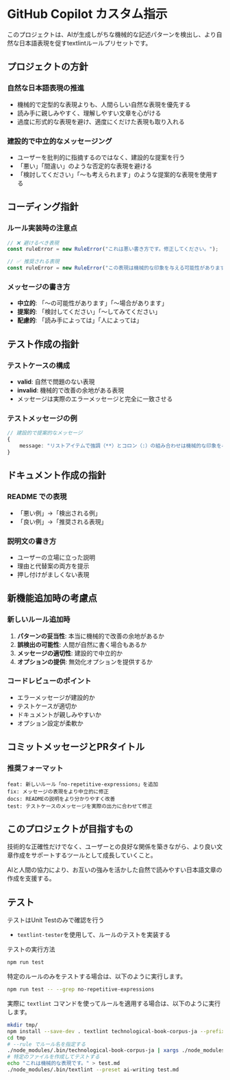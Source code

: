 # GitHub Copilot カスタム指示

このプロジェクトは、AIが生成しがちな機械的な記述パターンを検出し、より自然な日本語表現を促すtextlintルールプリセットです。

## プロジェクトの方針

### 自然な日本語表現の推進
- 機械的で定型的な表現よりも、人間らしい自然な表現を優先する
- 読み手に親しみやすく、理解しやすい文章を心がける
- 過度に形式的な表現を避け、適度にくだけた表現も取り入れる

### 建設的で中立的なメッセージング
- ユーザーを批判的に指摘するのではなく、建設的な提案を行う
- 「悪い」「間違い」のような否定的な表現を避ける
- 「検討してください」「〜も考えられます」のような提案的な表現を使用する

## コーディング指針

### ルール実装時の注意点
```typescript
// ❌ 避けるべき表現
const ruleError = new RuleError("これは悪い書き方です。修正してください。");

// ✅ 推奨される表現
const ruleError = new RuleError("この表現は機械的な印象を与える可能性があります。より自然な表現を検討してみてください。");
```

### メッセージの書き方
- **中立的**: 「〜の可能性があります」「〜場合があります」
- **提案的**: 「検討してください」「〜してみてください」
- **配慮的**: 「読み手によっては」「人によっては」

## テスト作成の指針

### テストケースの構成
- **valid**: 自然で問題のない表現
- **invalid**: 機械的で改善の余地がある表現
- メッセージは実際のエラーメッセージと完全に一致させる

### テストメッセージの例
```typescript
// 建設的で提案的なメッセージ
{
    message: "リストアイテムで強調（**）とコロン（:）の組み合わせは機械的な印象を与える可能性があります。より自然な表現を検討してください。"
}
```

## ドキュメント作成の指針

### README での表現
- 「悪い例」→「検出される例」
- 「良い例」→「推奨される表現」

### 説明文の書き方
- ユーザーの立場に立った説明
- 理由と代替案の両方を提示
- 押し付けがましくない表現

## 新機能追加時の考慮点

### 新しいルール追加時
1. **パターンの妥当性**: 本当に機械的で改善の余地があるか
2. **誤検出の可能性**: 人間が自然に書く場合もあるか
3. **メッセージの適切性**: 建設的で中立的か
4. **オプションの提供**: 無効化オプションを提供するか

### コードレビューのポイント
- エラーメッセージが建設的か
- テストケースが適切か
- ドキュメントが親しみやすいか
- オプション設定が柔軟か

## コミットメッセージとPRタイトル

### 推奨フォーマット
```
feat: 新しいルール「no-repetitive-expressions」を追加
fix: メッセージの表現をより中立的に修正
docs: READMEの説明をより分かりやすく改善
test: テストケースのメッセージを実際の出力に合わせて修正
```

## このプロジェクトが目指すもの

技術的な正確性だけでなく、ユーザーとの良好な関係を築きながら、より良い文章作成をサポートするツールとして成長していくこと。

AIと人間の協力により、お互いの強みを活かした自然で読みやすい日本語文章の作成を支援する。

## テスト

テストはUnit Testのみで確認を行う

- `textlint-tester`を使用して、ルールのテストを実装する

テストの実行方法

```bash
npm run test
```

特定のルールのみをテストする場合は、以下のように実行します。

```bash
npm run test -- --grep no-repetitive-expressions
```

実際に `textlint` コマンドを使ってルールを適用する場合は、以下のように実行します。

```bash
mkdir tmp/
npm install --save-dev . textlint technological-book-corpus-ja --prefix tmp/
cd tmp
# --rule でルール名を指定する
./node_modules/.bin/technological-book-corpus-ja | xargs ./node_modules/.bin/textlint --preset  ai-writing -f pretty-error --no-textlintrc
# 特定のファイルを作成してテストする
echo "これは機械的な表現です。" > test.md
./node_modules/.bin/textlint --preset ai-writing test.md
```